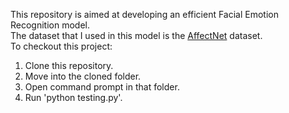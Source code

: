 This repository is aimed at developing an efficient Facial Emotion Recognition model.<br>
The dataset that I used in this model is the <a href="https://drive.google.com/drive/folders/1H_DWe8AAi4isXdfCmlU-OBQIF_W4aFcE?usp=sharing">AffectNet</a> dataset.<br>
To checkout this project:
<ol>
  <li>Clone this repository.</li>
  <li>Move into the cloned folder.</li>
  <li>Open command prompt in that folder.</li>
  <li>Run 'python testing.py'.</li>
</ol>
